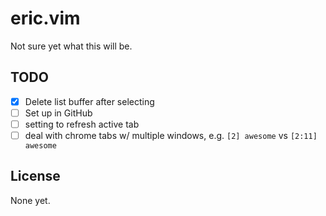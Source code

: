 # eric.vim

Not sure yet what this will be.

## TODO
* [x] Delete list buffer after selecting
* [ ] Set up in GitHub
* [ ] setting to refresh active tab
* [ ] deal with chrome tabs w/ multiple windows, e.g. `[2] awesome` vs `[2:11] awesome`

## License

None yet.
